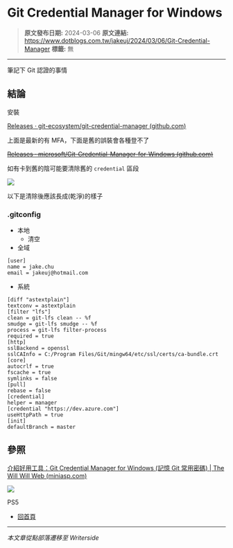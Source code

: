 # Git Credential Manager for Windows

> **原文發布日期:** 2024-03-06
> **原文連結:** https://www.dotblogs.com.tw/jakeuj/2024/03/06/Git-Credential-Manager
> **標籤:** 無

---

筆記下 Git 認證的事情

## 結論

安裝

[Releases · git-ecosystem/git-credential-manager (github.com)](https://github.com/git-ecosystem/git-credential-manager/releases)

上面是最新的有 MFA，下面是舊的誤裝會各種登不了

[~~Releases · microsoft/Git-Credential-Manager-for-Windows (github.com)~~](https://github.com/microsoft/Git-Credential-Manager-for-Windows/releases)

如有卡到舊的陰可能要清除舊的 `credential` 區段

![](https://dotblogsfile.blob.core.windows.net/user/小小朱/f9e1de8c-04e1-437f-aa74-8b2b9d8de6b4/1709714123.png.png)

以下是清除後應該長成(乾淨)的樣子

### .gitconfig

* 本地
  + 清空
* 全域

```
[user]
name = jake.chu
email = jakeuj@hotmail.com
```

* 系統

```
[diff "astextplain"]
textconv = astextplain
[filter "lfs"]
clean = git-lfs clean -- %f
smudge = git-lfs smudge -- %f
process = git-lfs filter-process
required = true
[http]
sslBackend = openssl
sslCAInfo = C:/Program Files/Git/mingw64/etc/ssl/certs/ca-bundle.crt
[core]
autocrlf = true
fscache = true
symlinks = false
[pull]
rebase = false
[credential]
helper = manager
[credential "https://dev.azure.com"]
useHttpPath = true
[init]
defaultBranch = master
```

## 參照

[介紹好用工具：Git Credential Manager for Windows (記憶 Git 常用密碼) | The Will Will Web (miniasp.com)](https://blog.miniasp.com/post/2016/02/01/Useful-tool-Git-Credential-Manager-for-Windows)

![](https://card.psnprofiles.com/1/jakeuj.png)

PS5

* [回首頁](/jakeuj)

---

*本文章從點部落遷移至 Writerside*
